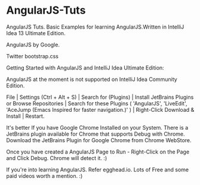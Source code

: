 AngularJS-Tuts
==============

AngularJS Tuts. Basic Examples for learning AngularJS.Written in IntelliJ Idea 13 Ultimate Edition.


AngularJS by Google.

Twitter bootstrap.css

Getting Started with AngularJS and IntelliJ Idea Ultimate Edition:

AngularJS at the moment is not supported on IntelliJ Idea Community Edition.

File
 |
Settings (Ctrl + Alt + S)
 |
Search for (Plugins)
 |
Install JetBrains Plugins or Browse Repositories
 |
Search for these Plugins ( 'AngularJS', 'LiveEdit', 'AceJump (Emacs Inspired for faster navigation.)' )
 |
Right-Click Download & Install
 |
Restart.


It's better If you have Google Chrome Installed on your System.
There is a JetBrains plugin available for Chrome that supports Debug with Chrome.
Download the JetBrains Plugin for Google Chrome from Chrome WebStore.

Once you have created a AngularJS Page to Run - Right-Click on the Page and Click Debug. Chrome will detect it. :)

If you're into learning AngularJS. Refer egghead.io. Lots of Free and some paid videos worth a mention. :)
